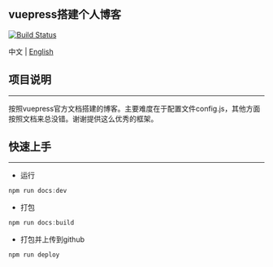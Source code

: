 ## vuepress搭建个人博客

[![Build Status](https://travis-ci.org/susan007/my-blog.svg?branch=master)](https://travis-ci.org/susan007/my-blog)

中文 | <a href="./README.md">English</a>

## 项目说明

---

按照vuepress官方文档搭建的博客。主要难度在于配置文件config.js，其他方面按照文档来总没错。谢谢提供这么优秀的框架。



## 快速上手

---

* 运行
```js
npm run docs:dev
```

* 打包
```js
npm run docs:build
```

* 打包并上传到github
```js
npm run deploy
```
